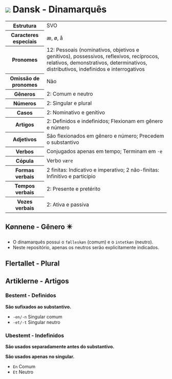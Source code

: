 # <img src="https://flagsapi.com/DK/flat/32.png"> Dansk - Dinamarquês

<table>
	<tr>
		<th>Estrutura</th>
		<td>SVO</td>
	</tr>
	<tr>
		<th>Caracteres especiais</th>
		<td>æ, ø, å</td>
	</tr>
	<tr>
		<th>Pronomes</th>
		<td>12: Pessoais (nominativos, objetivos e genitivos), possessivos, reflexivos, recíprocos, relativos, demonstrativos, determinativos, distributivos, indefinidos e interrogativos</td>
	</tr>
	<tr>
		<th>Omissão de pronomes</th>
		<td>Não</td>
	</tr>
	<tr>
		<th>Gêneros</th>
		<td>2: Comum e neutro</td>
	</tr>
	<tr>
		<th>Números</th>
		<td>2: Singular e plural</td>
	</tr>
	<tr>
		<th>Casos</th>
		<td>2: Nominativo e genitivo</td>
	</tr>
	<tr>
		<th>Artigos</th>
		<td>2: Definidos e indefinidos; Flexionam em gênero e número</td>
	</tr>
	<tr>
		<th>Adjetivos</th>
		<td>São flexionados em gênero e número; Precedem o substantivo</a></td>
	</tr>
	<tr>
		<th>Verbos</th>
		<td>Conjugados apenas em tempo; Terminam em <code>-e</code></td>
	</tr>
	<tr>
		<th>Cópula</th>
		<td>Verbo <code>være</code></td>
	</tr>
	<tr>
		<th>Formas verbais</th>
		<td>2 finitas: Indicativo e imperativo; 2 não-finitas: Infinitivo e particípio</td>
	</tr>
	<tr>
		<th>Tempos verbais</th>
		<td>2: Presente e pretérito</td>
	</tr>
	<tr>
		<th>Vozes verbais</th>
		<td>2: Ativa e passiva</td>
	</tr>
</table>

## Kønnene - Gênero ✴️

-   O dinamarquês possui o `fælleskøn` (comum) e o `intetkøn` (neutro).
-   Neste repositório, apenas os neutros serão explicitamente indicados.

## Flertallet - Plural

## Artiklerne - Artigos

### Bestemt - Definidos

**São sufixados ao substantivo.**

-   `-en/-n` Singular comum
-   `-et/-t` Singular neutro

### Ubestemt - Indefinidos

**São usados separadamente antes do substantivo.**

**São usados apenas no singular.**

-   `En` Comum
-   `Et` Neutro
